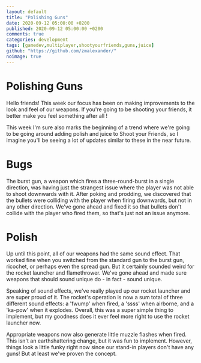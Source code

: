 ```yaml
---
layout: default
title: "Polishing Guns"
date: 2020-09-12 05:00:00 +0200
published: 2020-09-12 05:00:00 +0200
comments: true
categories: development
tags: [gamedev,multiplayer,shootyourfriends,guns,juice]
github: "https://github.com/zmalexander/"
noimage: true
---
```

# Polishing Guns
Hello friends! This week our focus has been on making improvements to the look and feel of our weapons. If you're going to be shooting your friends, it better make you feel something after all !
<!--more-->
This week I'm sure also marks the beginning of a trend where we're going to be going around adding polish and juice to Shoot your Friends, so I imagine you'll be seeing a lot of updates similar to these in the near future.

# Bugs
The burst gun, a weapon which fires a three-round-burst in a single direction, was having just the strangest issue where the player was not able to shoot downwards with it. After poking and prodding, we discovered that the bullets were colliding with the player when firing downwards, but not in any other direction. We've gone ahead and fixed it so that bullets don't collide with the player who fired them, so that's just not an issue anymore.

# Polish
Up until this point, all of our weapons had the same sound effect. That worked fine when you switched from the standard gun to the burst gun, ricochet, or perhaps even the spread gun. But it certainly sounded weird for the rocket launcher and flamethrower. We've gone ahead and made sure weapons that should sound unique do - in fact - sound unique. 

Speaking of sound effects, we've really played up our rocket launcher and are super proud of it. The rocket's operation is now a sum total of three different sound effects: a 'fwump' when fired, a 'ssss' when airborne, and a 'ka-pow' when it explodes. Overall, this was a super simple thing to implement, but my goodness does it ever feel more right to use the rocket launcher now.

Appropriate weapons now also generate little muzzle flashes when fired. This isn't an earthshattering change, but it was fun to implement. However, things look a little funky right now since our stand-in players don't have any guns! But at least we've proven the concept.



